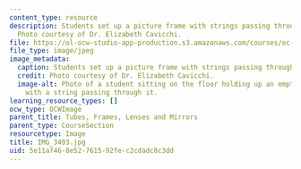 ```yaml
---
content_type: resource
description: Students set up a picture frame with strings passing through the frame.
  Photo courtesy of Dr. Elizabeth Cavicchi.
file: https://ol-ocw-studio-app-production.s3.amazonaws.com/courses/ec-050-recreate-experiments-from-history-inform-the-future-from-the-past-galileo-january-iap-2010/5e11a7468e52761592fec2cdadc8c3dd_IMG_3493.jpg
file_type: image/jpeg
image_metadata:
  caption: Students set up a picture frame with strings passing through the frame.
  credit: Photo courtesy of Dr. Elizabeth Cavicchi.
  image-alt: Photo of a student sitting on the floor holding up an empty wooden frame
    with a string passing through it.
learning_resource_types: []
ocw_type: OCWImage
parent_title: Tubes, Frames, Lenses and Mirrors
parent_type: CourseSection
resourcetype: Image
title: IMG_3493.jpg
uid: 5e11a746-8e52-7615-92fe-c2cdadc8c3dd
---
```

